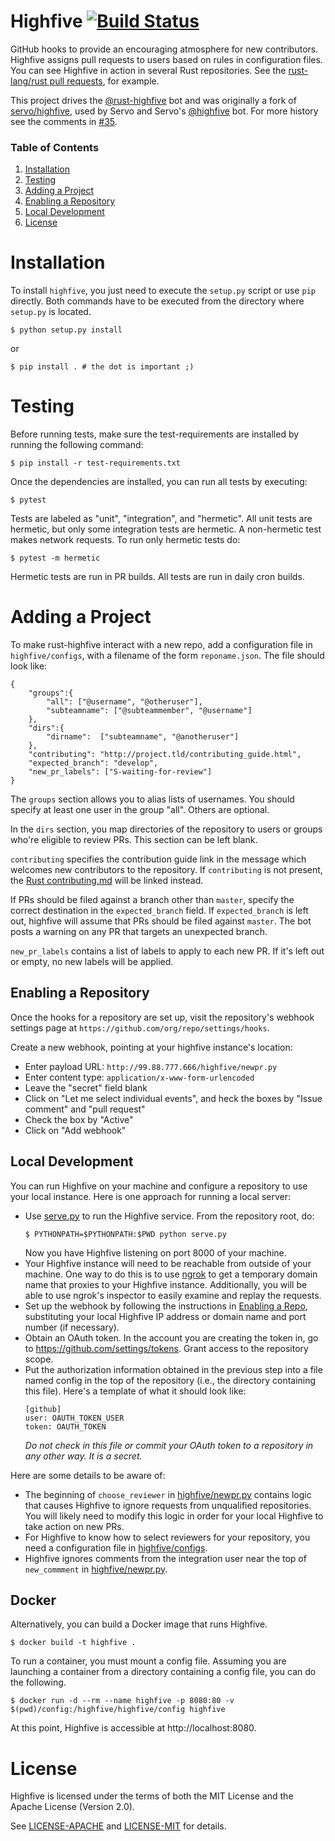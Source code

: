Highfive [![Build Status](https://travis-ci.org/rust-lang-nursery/highfive.svg?branch=master)](https://travis-ci.org/rust-lang-nursery/highfive)
========

GitHub hooks to provide an encouraging atmosphere for new
contributors. Highfive assigns pull requests to users based on rules
in configuration files. You can see Highfive in action in several Rust
repositories. See the [rust-lang/rust pull
requests](https://github.com/rust-lang/rust/pulls), for example.

This project drives the [@rust-highfive][] bot and was originally a fork of
[servo/highfive][], used by Servo and Servo's [@highfive][] bot.  For more
history see the comments in [#35][].

[@rust-highfive]: https://github.com/rust-highfive
[servo/highfive]: https://github.com/servo/highfive
[@highfive]: https://github.com/highfive
[#35]: https://github.com/rust-lang-nursery/highfive/issues/35

### Table of Contents

1. [Installation](#installation)
2. [Testing](#testing)
3. [Adding a Project](#adding-a-project)
4. [Enabling a Repository](#enabling-a-repository)
5. [Local Development](#local-development)
6. [License](#license)

Installation
=======

To install `highfive`, you just need to execute the `setup.py` script or use
`pip` directly. Both commands have to be executed from the directory where
`setup.py` is located.

    $ python setup.py install

or

    $ pip install . # the dot is important ;)


Testing
=======

Before running tests, make sure the test-requirements are installed by running the following command:

    $ pip install -r test-requirements.txt


Once the dependencies are installed, you can run all tests by
executing:

    $ pytest

Tests are labeled as "unit", "integration", and "hermetic". All unit
tests are hermetic, but only some integration tests are hermetic. A
non-hermetic test makes network requests. To run only hermetic tests
do:

    $ pytest -m hermetic

Hermetic tests are run in PR builds. All tests are run in daily cron
builds.

Adding a Project
================

To make rust-highfive interact with a new repo, add a configuration file in
`highfive/configs`, with a filename of the form `reponame.json`. The file should look like:

```
{
    "groups":{
        "all": ["@username", "@otheruser"],
        "subteamname": ["@subteammember", "@username"]
    },
    "dirs":{
        "dirname":  ["subteamname", "@anotheruser"]
    },
    "contributing": "http://project.tld/contributing_guide.html",
    "expected_branch": "develop",
    "new_pr_labels": ["S-waiting-for-review"]
}
```

The `groups` section allows you to alias lists of usernames. You should
specify at least one user in the group "all". Others are optional.

In the `dirs` section, you map directories of the repository to users or
groups who're eligible to review PRs. This section can be left
blank.

`contributing` specifies the contribution guide link in the message which
welcomes new contributors to the repository. If `contributing` is not
present, the [Rust contributing.md][rustcontrib] will be linked instead. 

If PRs should be filed against a branch other than `master`, specify the
correct destination in the `expected_branch` field. If `expected_branch` is
left out, highfive will assume that PRs should be filed against `master`. 
The bot posts a warning on any PR that targets an unexpected branch.

`new_pr_labels` contains a list of labels to apply to each new PR. If it's left
out or empty, no new labels will be applied.

Enabling a Repository
---------------

Once the hooks for a repository are set up, visit the repository's webhook settings
page at `https://github.com/org/repo/settings/hooks`. 

Create a new webhook, pointing at your highfive instance's location:

- Enter payload URL: `http://99.88.777.666/highfive/newpr.py`
- Enter content type: `application/x-www-form-urlencoded`
- Leave the "secret" field blank
- Click on "Let me select individual events", and heck the boxes by "Issue comment" and "pull request"
- Check the box by "Active"
- Click on "Add webhook"

Local Development
-----------------

You can run Highfive on your machine and configure a repository to use
your local instance. Here is one approach for running a local server:

- Use [serve.py](/serve.py) to run the Highfive service. From the
  repository root, do:
  ```
  $ PYTHONPATH=$PYTHONPATH:$PWD python serve.py
  ```
  Now you have Highfive listening on port 8000 of your machine.
- Your Highfive instance will need to be reachable from outside of your machine. One way to do this is to use [ngrok](https://ngrok.com/) to get a temporary domain name that proxies to your Highfive instance. Additionally, you will be able to use ngrok's inspector to easily examine and replay the requests.
- Set up the webhook by following the instructions in [Enabling a
  Repo](#enabling-a-repo), substituting your local Highfive IP address
  or domain name and port number (if necessary).
- Obtain an OAuth token. In the account you are creating the token in,
  go to https://github.com/settings/tokens. Grant access to the repository scope.
- Put the authorization information obtained in the previous step into
  a file named config in the top of the repository (i.e., the
  directory containing this file). Here's a template of what it should
  look like:
  ```
  [github]
  user: OAUTH_TOKEN_USER
  token: OAUTH_TOKEN
  ```
  _Do not check in this file or commit your OAuth token to a
  repository in any other way. It is a secret._

Here are some details to be aware of:

- The beginning of `choose_reviewer` in
  [highfive/newpr.py](/highfive/newpr.py) contains logic that causes
  Highfive to ignore requests from unqualified repositories. You will
  likely need to modify this logic in order for your local Highfive to
  take action on new PRs.
- For Highfive to know how to select reviewers for your repository,
  you need a configuration file in
  [highfive/configs](/highfive/configs).
- Highfive ignores comments from the integration user near the top of
  `new_commment` in [highfive/newpr.py](/highfive/newpr.py).

[rustcontrib]: https://github.com/rust-lang/rust/blob/master/CONTRIBUTING.md 

Docker
------

Alternatively, you can build a Docker image that runs Highfive.

    $ docker build -t highfive .

To run a container, you must mount a config file. Assuming you are
launching a container from a directory containing a config file, you
can do the following.

    $ docker run -d --rm --name highfive -p 8080:80 -v $(pwd)/config:/highfive/highfive/config highfive

At this point, Highfive is accessible at http://localhost:8080.

License
=======

Highfive is licensed under the terms of both the MIT License and the
Apache License (Version 2.0).

See [LICENSE-APACHE](LICENSE-APACHE) and [LICENSE-MIT](LICENSE-MIT) for details.
